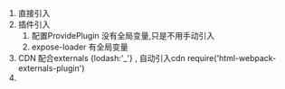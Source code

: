 1. 直接引入
2. 插件引入
   1. 配置ProvidePlugin  没有全局变量,只是不用手动引入
   2. expose-loader   有全局变量
3. CDN 配合externals {lodash:'_'}  , 自动引入cdn require('html-webpack-externals-plugin')
4. 